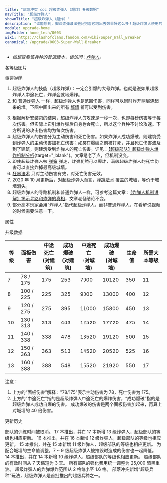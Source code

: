 ```yaml
---
title: "部落冲突 coc 超级炸弹人（超炸）升级数据"
navTitle: "超级炸弹人"
shownTitle: "超级炸弹人（超炸）"
description: "谁能想到，脚踩炸弹滚出去比抱着它跑出去效果好这么多！超级炸弹人使用的是延时引信炸弹，无论什么情况它都会爆炸。拒绝哑弹！"
module: upgrade-home
imgFolder: home_tech/0603
wiki: https://clashofclans.fandom.com/wiki/Super_Wall_Breaker
canonical: /upgrade/0603-Super-Wall-Breaker
---
```


- *如想查看该兵种的普通版本，请访问：[炸弹人](/upgrade/0004-Wall-Breaker)。*

<UnitInfo :folder="$frontmatter.imgFolder" imgSrc="Super_Wall_Breaker_info.png" :imgAlt="$frontmatter.navTitle" :description="$frontmatter.description" />

<SmallTitle>各等级图片</SmallTitle>

<Panel>
    <UnitImgGroup :folder="$frontmatter.imgFolder">
        <UnitImg imgTitle="所有等级" imgSrc="Super_Wall_Breaker7.png" />
    </UnitImgGroup>
</Panel>

<SmallTitle>重要说明</SmallTitle>

1. 超级炸弹人的技能（超级炸弹）：一定会引爆的大号炸弹。也就是说如果超级炸弹人中途死亡，炸弹会就地爆炸。
2. 和 [普通炸弹人](/upgrade/0004-Wall-Breaker) 一样，超级炸弹人也是范围伤害，同样可以同时炸开两层连起来的墙。下图中画出来的所有 [城墙](/upgrade/0300-Walls) 都可以受到伤害。

<Pic src="/upgrade/description/Breaking_Walls_2.jpg" caption="超级炸弹人的伤害范围" :lazyLoading="false" maxWidth="10rem" width="284" height="228" />

3. 根据解析安装包的结果，超级炸弹人的攻速是一秒一次，也即每秒伤害等于每次伤害。但实际上它引爆炸弹后自身也会死亡，所以这个兵种不讨论攻速。下方所说的攻击伤害均为每次伤害。
4. 超级炸弹人的伤害分为主动伤害和死亡伤害。如果炸弹人成功爆破，则建筑受到炸弹人的主动伤害加死亡伤害；如果在爆破之前被打死，并且死亡伤害波及到了建筑，则建筑受到炸弹人的死亡伤害。详见：[【超级部队】超级炸弹人爆炸机制分析](/p/1279){target="_blank"}。文章是老了点，但机制没变。
5. 即使超级炸弹人被 [弹簧](/upgrade/0381-Spring-Trap) 弹走，炸弹仍然可以爆炸，满级超级炸弹人的死亡伤害可以直接炸掉最高级城墙。
6. [狂暴法术](/upgrade/0102-Rage-Spell) 只对主动伤害有效，对死亡伤害无效。
7. 2020 年 10 月更新后，对超级炸弹人而言，[弹跳法术](/upgrade/0103-Jump-Spell) 覆盖的城墙，等价于城墙消失。
8. 超级炸弹人的寻路机制和普通炸弹人一样，可参考这篇文章：[【炸弹人机制讲解】揭示寻路和炸弹的真相](/p/1957)，文章老但结论不变。
9. 部分高本玩家会用“炸弹人”指代超级炸弹人，而非普通炸弹人，在看解说视频的时候需要注意一下。

<SmallTitle>属性</SmallTitle>

<UnitProperties>
    <UnitProperty pKey="攻击偏好" pValue="城墙 (40 倍伤害)" />
    <UnitProperty pKey="伤害类型" pValue="范围伤害" />
    <UnitProperty pKey="主动伤害爆炸半径" pValue="0.8 格" />
    <UnitProperty pKey="死亡伤害爆炸半径" pValue="1.5 格" />
    <UnitProperty pKey="攻击的目标" pValue="仅地面目标" />
    <UnitProperty pKey="占据人口" pValue="8" />
    <UnitProperty pKey="移动速度" pValue="3.5 格/秒" />
    <UnitProperty pKey="到达目标后的停顿时间" pValue="1 秒" />
    <UnitProperty pKey="攻击距离" pValue="0.6 格" />
    <UnitProperty pKey="最低炸弹人等级" pValue="7" />
    <UnitProperty pKey="最低大本等级" pValue="11" />
    <UnitProperty pKey="强化费用" pValue="2.5 万黑油" />
    <UnitProperty pKey="强化有效期" pValue="3 天" />
    <UnitProperty pKey="训练时间" pValue="无" trainingSystem="2025" />
</UnitProperties>

<SmallTitle>升级数据</SmallTitle>

<UnitTable>

| 等级 |  面板伤害  | 中途死亡<br>(对建筑) | 成功爆破<br>(对建筑) | 中途死亡<br>(对城墙) | 成功爆破<br>(对城墙) | 生命值 |所需大本等级|
| ---- |    ----   |          ----       |         ----       |         ---         |         ----        |  ---- |    ----   |
|   7  |  78 / 175 |          175        |         253        |         7000        |        10120        |  350  |     11    |
|   8  | 100 / 225 |          225        |         325        |         9000        |        13000        |  400  |     12    |
|   9  | 120 / 275 |          275        |         395        |        11000        |        15800        |  450  |     13    |
|  10  | 130 / 313 |          313        |         443        |        12520        |        17720        |  475  |     14    |
|  11  | 140 / 338 |          338        |         478        |        13520        |        19120        |  500  |     15    |
|  12  | 150 / 363 |          363        |         513        |        14520        |        20520        |  525  |     16    |
|  13  | 160 / 388 |          388        |         548        |        15520        |        21920        |  550  |     17    |
</UnitTable>

注意：
1. 上方的“面板伤害”解释："78/175"表示主动伤害为 78，死亡伤害为 175。
2. 上方的“中途死亡”指的是超级炸弹人中途死亡的爆炸伤害，“成功爆破”指的是超级炸弹人成功自爆的伤害。 成功爆破的伤害是两个面板伤害加起来，再算上对城墙的 40 倍伤害。

<SmallTitle>更新历史</SmallTitle>

<Timeline>
    <TimelineItem date="2025/03/27">
        <TimelineRow>部队的训练时间被取消。</TimelineRow>
    </TimelineItem>
    <TimelineItem date="2024/11/25">
        <TimelineRow>17 本推出，并在 17 本新增 13 级炸弹人，超级部队的等级也相应更新。</TimelineRow>
    </TimelineItem>
    <TimelineItem date="2023/12/12">
        <TimelineRow>16 本推出，并在 16 本新增 12 级炸弹人，超级部队的等级也相应更新。</TimelineRow>
    </TimelineItem>
    <TimelineItem date="2022/10/10">
        <TimelineRow>15 本推出，并在 15 本新增 11 级炸弹人，超级部队的等级也相应更新。</TimelineRow>
    </TimelineItem>
    <TimelineItem date="2022/06/27">
        <TimelineRow>为配合城墙的生命值调整，7 ~ 9 级超级炸弹人被摧毁时造成的伤害也一起降低。</TimelineRow>
    </TimelineItem>
    <TimelineItem date="2021/04/12">
        <TimelineRow>14 本推出，并在 14 本新增 10 级炸弹人，超级部队的等级也相应更新。</TimelineRow>
    </TimelineItem>
    <TimelineItem date="2020/12/07">
        <TimelineRow>超级部队的有效时间从 7 天缩短为 3 天。</TimelineRow>
        <TimelineRow>所有部队的强化费用统一调整为 25,000 暗黑重油。</TimelineRow>
    </TimelineItem>
    <TimelineItem date="2020/05/20">
        <TimelineRow>超级炸弹人的炸弹爆炸范围从 2 格缩小至 1.6 格。</TimelineRow>
    </TimelineItem>
    <TimelineItem date="2020/03/30">
        <TimelineRow>部落冲突新增“超级兵种”玩法，超级炸弹人是首批推出的超级兵种之一。</TimelineRow>
    </TimelineItem>
    <TimelineItem :historyBottom="true" />
</Timeline>
